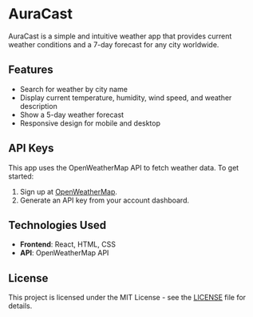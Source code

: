 # AuraCast

AuraCast is a simple and intuitive weather app that provides current weather conditions and a 7-day forecast for any city worldwide.

## Features

- Search for weather by city name
- Display current temperature, humidity, wind speed, and weather description
- Show a 5-day weather forecast
- Responsive design for mobile and desktop


## API Keys

This app uses the OpenWeatherMap API to fetch weather data. To get started:

1. Sign up at [OpenWeatherMap](https://openweathermap.org/).
2. Generate an API key from your account dashboard.


## Technologies Used

- **Frontend**: React, HTML, CSS
- **API**: OpenWeatherMap API


## License

This project is licensed under the MIT License - see the [LICENSE](LICENSE) file for details.

